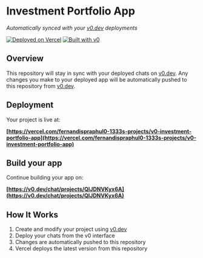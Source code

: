 # Investment Portfolio App

*Automatically synced with your [v0.dev](https://v0.dev) deployments*

[![Deployed on Vercel](https://img.shields.io/badge/Deployed%20on-Vercel-black?style=for-the-badge&logo=vercel)](https://vercel.com/fernandispraphul0-1333s-projects/v0-investment-portfolio-app)
[![Built with v0](https://img.shields.io/badge/Built%20with-v0.dev-black?style=for-the-badge)](https://v0.dev/chat/projects/QIJDNVKyx6A)

## Overview

This repository will stay in sync with your deployed chats on [v0.dev](https://v0.dev).
Any changes you make to your deployed app will be automatically pushed to this repository from [v0.dev](https://v0.dev).

## Deployment

Your project is live at:

**[https://vercel.com/fernandispraphul0-1333s-projects/v0-investment-portfolio-app](https://vercel.com/fernandispraphul0-1333s-projects/v0-investment-portfolio-app)**

## Build your app

Continue building your app on:

**[https://v0.dev/chat/projects/QIJDNVKyx6A](https://v0.dev/chat/projects/QIJDNVKyx6A)**

## How It Works

1. Create and modify your project using [v0.dev](https://v0.dev)
2. Deploy your chats from the v0 interface
3. Changes are automatically pushed to this repository
4. Vercel deploys the latest version from this repository
